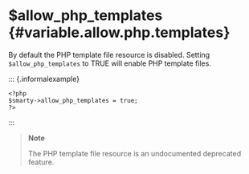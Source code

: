 \$allow\_php\_templates {#variable.allow.php.templates}
=======================

By default the PHP template file resource is disabled. Setting
`$allow_php_templates` to TRUE will enable PHP template files.

::: {.informalexample}

    <?php
    $smarty->allow_php_templates = true;
    ?>

:::

> **Note**
>
> The PHP template file resource is an undocumented deprecated feature.
